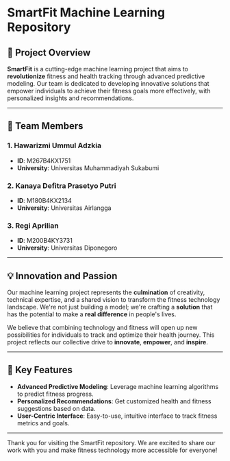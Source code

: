 # SmartFit Machine Learning Repository

## 📌 Project Overview
**SmartFit** is a cutting-edge machine learning project that aims to **revolutionize** fitness and health tracking through advanced predictive modeling. Our team is dedicated to developing innovative solutions that empower individuals to achieve their fitness goals more effectively, with personalized insights and recommendations.

---

## 👥 Team Members

### 1. **Hawarizmi Ummul Adzkia**  
- **ID**: M267B4KX1751  
- **University**: Universitas Muhammadiyah Sukabumi  

### 2. **Kanaya Defitra Prasetyo Putri**  
- **ID**: M180B4KX2134  
- **University**: Universitas Airlangga  

### 3. **Regi Aprilian**  
- **ID**: M200B4KY3731  
- **University**: Universitas Diponegoro  

---

## 💡 Innovation and Passion

Our machine learning project represents the **culmination** of creativity, technical expertise, and a shared vision to transform the fitness technology landscape. We're not just building a model; we're crafting a **solution** that has the potential to make a **real difference** in people's lives.

We believe that combining technology and fitness will open up new possibilities for individuals to track and optimize their health journey. This project reflects our collective drive to **innovate**, **empower**, and **inspire**.
  
---

## 🚀 Key Features
- **Advanced Predictive Modeling**: Leverage machine learning algorithms to predict fitness progress.
- **Personalized Recommendations**: Get customized health and fitness suggestions based on data.
- **User-Centric Interface**: Easy-to-use, intuitive interface to track fitness metrics and goals.

---

Thank you for visiting the SmartFit repository. We are excited to share our work with you and make fitness technology more accessible for everyone!
